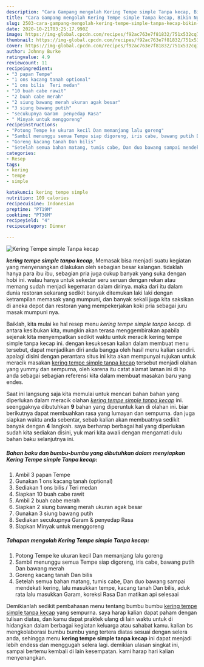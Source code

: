 ```yaml
---
description: "Cara Gampang mengolah Kering Tempe simple Tanpa kecap, Bikin Ngiler"
title: "Cara Gampang mengolah Kering Tempe simple Tanpa kecap, Bikin Ngiler"
slug: 2503-cara-gampang-mengolah-kering-tempe-simple-tanpa-kecap-bikin-ngiler
date: 2020-10-21T03:25:17.990Z
image: https://img-global.cpcdn.com/recipes/f92ac763e7f81832/751x532cq70/kering-tempe-simple-tanpa-kecap-foto-resep-utama.jpg
thumbnail: https://img-global.cpcdn.com/recipes/f92ac763e7f81832/751x532cq70/kering-tempe-simple-tanpa-kecap-foto-resep-utama.jpg
cover: https://img-global.cpcdn.com/recipes/f92ac763e7f81832/751x532cq70/kering-tempe-simple-tanpa-kecap-foto-resep-utama.jpg
author: Johnny Burke
ratingvalue: 4.9
reviewcount: 11
recipeingredient:
- "3 papan Tempe"
- "1 ons kacang tanah optional"
- "1 ons bilis  Teri medan"
- "10 buah cabe rawit"
- "2 buah cabe merah"
- "2 siung bawang merah ukuran agak besar"
- "3 siung bawang putih"
- "secukupnya Garam  penyedap Rasa"
- " Minyak untuk menggoreng"
recipeinstructions:
- "Potong Tempe ke ukuran kecil Dan memanjang lalu goreng"
- "Sambil menunggu semua Tempe siap digoreng, iris cabe, bawang putih Dan bawang merah"
- "Goreng kacang tanah Dan bilis"
- "Setelah semua bahan matang, tumis cabe, Dan duo bawang sampai mendekati kering, lalu masukkan tempe, kacang tanah Dan bilis, aduk rata lalu masukkan Garam, koreksi Rasa Dan matikan api selesaai"
categories:
- Resep
tags:
- kering
- tempe
- simple

katakunci: kering tempe simple 
nutrition: 109 calories
recipecuisine: Indonesian
preptime: "PT19M"
cooktime: "PT36M"
recipeyield: "4"
recipecategory: Dinner

---
```



![Kering Tempe simple Tanpa kecap](https://img-global.cpcdn.com/recipes/f92ac763e7f81832/751x532cq70/kering-tempe-simple-tanpa-kecap-foto-resep-utama.jpg)

<b><i>kering tempe simple tanpa kecap</i></b>, Memasak bisa menjadi suatu kegiatan yang menyenangkan dilakukan oleh sebagian besar kalangan. tidaklah hanya para ibu ibu, sebagian pria juga cukup banyak yang suka dengan hobi ini. walau hanya untuk sekedar seru seruan dengan rekan atau memang sudah menjadi kegemaran dalam dirinya. maka dari itu dalam dunia restoran sekarang sedikit banyak ditemukan laki laki dengan ketrampilan memasak yang mumpuni, dan banyak sekali juga kita saksikan di aneka depot dan restoran yang mempekerjakan koki pria sebagai juru masak mumpuni nya.

Baiklah, kita mulai ke hal resep menu <i>kering tempe simple tanpa kecap</i>. di antara kesibukan kita, mungkin akan terasa menggembirakan apabila sejenak kita menyempatkan sedikit waktu untuk meracik kering tempe simple tanpa kecap ini. dengan kesuksesan kalian dalam membuat menu tersebut, dapat menjadikan diri anda bangga oleh hasil menu kalian sendiri. apalagi disini dengan perantara situs ini kita akan mempunyai rujukan untuk meracik masakan <u>kering tempe simple tanpa kecap</u> tersebut menjadi olahan yang yummy dan sempurna, oleh karena itu catat alamat laman ini di hp anda sebagai sebagian referensi kita dalam membuat masakan baru yang endes.




Saat ini langsung saja kita memulai untuk mencari bahan bahan yang diperlukan dalam meracik olahan <u><i>kering tempe simple tanpa kecap</i></u> ini. seenggaknya dibutuhkan <b>9</b> bahan yang diperuntuk kan di olahan ini. biar berikutnya dapat membuahkan rasa yang lumayan dan sempurna. dan juga siapkan waktu anda sebentar, sebab kalian akan membuatnya sedikit banyak dengan <b>4</b> langkah. saya berharap berbagai hal yang diperlukan sudah kita sediakan disini, yuk mari kita awali dengan mengamati dulu bahan baku selanjutnya ini.

<!--inarticleads1-->

##### Bahan baku dan bumbu-bumbu yang dibutuhkan dalam menyiapkan Kering Tempe simple Tanpa kecap:

1. Ambil 3 papan Tempe
1. Gunakan 1 ons kacang tanah (optional)
1. Sediakan 1 ons bilis / Teri medan
1. Siapkan 10 buah cabe rawit
1. Ambil 2 buah cabe merah
1. Siapkan 2 siung bawang merah ukuran agak besar
1. Gunakan 3 siung bawang putih
1. Sediakan secukupnya Garam &amp; penyedap Rasa
1. Siapkan  Minyak untuk menggoreng




<!--inarticleads2-->

##### Tahapan mengolah Kering Tempe simple Tanpa kecap:

1. Potong Tempe ke ukuran kecil Dan memanjang lalu goreng
1. Sambil menunggu semua Tempe siap digoreng, iris cabe, bawang putih Dan bawang merah
1. Goreng kacang tanah Dan bilis
1. Setelah semua bahan matang, tumis cabe, Dan duo bawang sampai mendekati kering, lalu masukkan tempe, kacang tanah Dan bilis, aduk rata lalu masukkan Garam, koreksi Rasa Dan matikan api selesaai




Demikianlah sedikit pembahasan menu tentang bumbu bumbu <u>kering tempe simple tanpa kecap</u> yang sempurna. saya harap kalian dapat paham dengan tulisan diatas, dan kamu dapat praktek ulang di lain waktu untuk di hidangkan dalam berbagai kegiatan keluarga atau sahabat kamu. kalian bs mengkolaborasi bumbu bumbu yang tertera diatas sesuai dengan selera anda, sehingga menu <b>kering tempe simple tanpa kecap</b> ini dapat menjadi lebih endess dan menggugah selera lagi. demikian ulasan singkat ini, sampai bertemu kembali di lain kesempatan. kami harap hari kalian menyenangkan.
